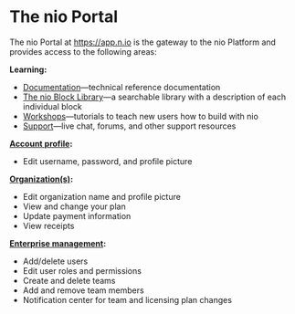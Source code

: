 # The nio Portal
The nio Portal at https://app.n.io is the gateway to the nio Platform and provides access to the following areas:

**Learning:**
- [Documentation](https://docs.n.io)—technical reference documentation
- [The nio Block Library](https://blocks.n.io)—a searchable library with a description of each individual block
- [Workshops](https://workshops.n.io)—tutorials to teach new users how to build with nio
- [Support](https://app.n.io/support)—live chat, forums, and other support resources

**[Account profile](/portal/profile.md):**
- Edit username, password, and profile picture

**[Organization(s)](/portal/organization.md):**
- Edit organization name and profile picture
- View and change your plan
- Update payment information
- View receipts

**[Enterprise management](/organizations/README.md):**
- Add/delete users
- Edit user roles and permissions
- Create and delete teams
- Add and remove team members
- Notification center for team and licensing plan changes
